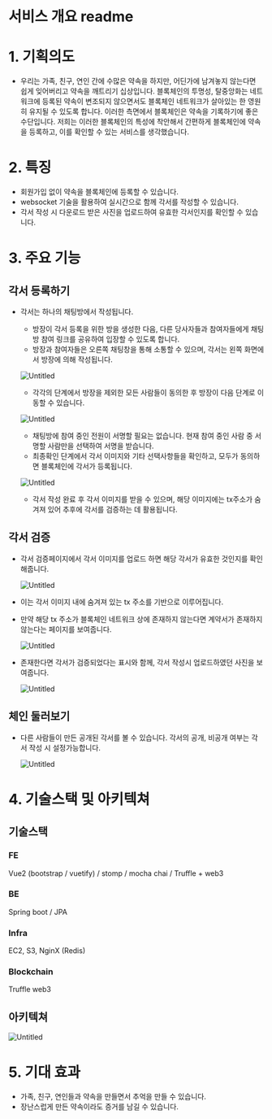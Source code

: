 # 서비스 개요 readme

# 1. 기획의도

- 우리는 가족, 친구, 연인 간에 수많은 약속을 하지만, 어딘가에 남겨놓지 않는다면 쉽게 잊어버리고 약속을 깨트리기 십상입니다. 블록체인의 투명성, 탈중앙화는 네트워크에 등록된 약속이 변조되지 않으면서도 블록체인 네트워크가 살아있는 한 영원히 유지될 수 있도록 합니다. 이러한 측면에서 블록체인은 약속을 기록하기에 좋은 수단입니다. 저희는 이러한 블록체인의 특성에 착안해서 간편하게 블록체인에 약속을 등록하고, 이를 확인할 수 있는 서비스를 생각했습니다.

# 2. 특징

- 회원가입 없이 약속을 블록체인에 등록할 수 있습니다.
- websocket 기술을 활용하여 실시간으로 함께 각서를 작성할 수 있습니다.
- 각서 작성 시 다운로드 받은 사진을 업로드하여 유효한 각서인지를 확인할 수 있습니다.

# 3. 주요 기능

## 각서 등록하기

- 각서는 하나의 채팅방에서 작성됩니다.
    - 방장이 각서 등록을 위한 방을 생성한 다음, 다른 당사자들과 참여자들에게 채팅방 참여 링크를 공유하여 입장할 수 있도록 합니다.
    - 방장과 참여자들은 오른쪽 채팅창을 통해 소통할 수 있으며, 각서는 왼쪽 화면에서 방장에 의해 작성됩니다.
    
    ![Untitled](%E1%84%89%E1%85%A5%E1%84%87%E1%85%B5%E1%84%89%E1%85%B3%20%E1%84%80%E1%85%A2%E1%84%8B%E1%85%AD%20readme%2088a81f227d7242a98a75efc575bd98f1/Untitled.png)
    
    - 각각의 단계에서 방장을 제외한 모든 사람들이 동의한 후 방장이 다음 단계로 이동할 수 있습니다.
    
    ![Untitled](%E1%84%89%E1%85%A5%E1%84%87%E1%85%B5%E1%84%89%E1%85%B3%20%E1%84%80%E1%85%A2%E1%84%8B%E1%85%AD%20readme%2088a81f227d7242a98a75efc575bd98f1/Untitled%201.png)
    
    - 채팅방에 참여 중인 전원이 서명할 필요는 없습니다. 현재 참여 중인 사람 중 서명할 사람만을 선택하여 서명을 받습니다.
    - 최종확인 단계에서 각서 이미지와 기타 선택사항들을 확인하고, 모두가 동의하면 블록체인에 각서가 등록됩니다.
    
    ![Untitled](%E1%84%89%E1%85%A5%E1%84%87%E1%85%B5%E1%84%89%E1%85%B3%20%E1%84%80%E1%85%A2%E1%84%8B%E1%85%AD%20readme%2088a81f227d7242a98a75efc575bd98f1/Untitled%202.png)
    
    - 각서 작성 완료 후 각서 이미지를 받을 수 있으며, 해당 이미지에는 tx주소가 숨겨져 있어 추후에 각서를 검증하는 데 활용됩니다.

## 각서 검증

- 각서 검증페이지에서 각서 이미지를 업로드 하면 해당 각서가 유효한 것인지를 확인해줍니다.
    
    ![Untitled](%E1%84%89%E1%85%A5%E1%84%87%E1%85%B5%E1%84%89%E1%85%B3%20%E1%84%80%E1%85%A2%E1%84%8B%E1%85%AD%20readme%2088a81f227d7242a98a75efc575bd98f1/Untitled%203.png)
    
- 이는 각서 이미지 내에 숨겨져 있는 tx 주소를 기반으로 이루어집니다.
- 만약 해당 tx 주소가 블록체인 네트워크 상에 존재하지 않는다면 계약서가 존재하지 않는다는 페이지를 보여줍니다.
    
    ![Untitled](%E1%84%89%E1%85%A5%E1%84%87%E1%85%B5%E1%84%89%E1%85%B3%20%E1%84%80%E1%85%A2%E1%84%8B%E1%85%AD%20readme%2088a81f227d7242a98a75efc575bd98f1/Untitled%204.png)
    
- 존재한다면 각서가 검증되었다는 표시와 함께, 각서 작성시 업로드하였던 사진을 보여줍니다.
    
    ![Untitled](%E1%84%89%E1%85%A5%E1%84%87%E1%85%B5%E1%84%89%E1%85%B3%20%E1%84%80%E1%85%A2%E1%84%8B%E1%85%AD%20readme%2088a81f227d7242a98a75efc575bd98f1/Untitled%205.png)
    

## 체인 둘러보기

- 다른 사람들이 만든 공개된 각서를 볼 수 있습니다. 각서의 공개, 비공개 여부는 각서 작성 시 설정가능합니다.
    
    ![Untitled](%E1%84%89%E1%85%A5%E1%84%87%E1%85%B5%E1%84%89%E1%85%B3%20%E1%84%80%E1%85%A2%E1%84%8B%E1%85%AD%20readme%2088a81f227d7242a98a75efc575bd98f1/Untitled%206.png)
    

# 4. 기술스택 및 아키텍쳐

## 기술스택

### FE

Vue2 (bootstrap / vuetify) / stomp / mocha chai / Truffle + web3

### BE

Spring boot /  JPA

### Infra

EC2, S3, NginX (Redis)

### Blockchain

Truffle web3

## 아키텍쳐

![Untitled](%E1%84%89%E1%85%A5%E1%84%87%E1%85%B5%E1%84%89%E1%85%B3%20%E1%84%80%E1%85%A2%E1%84%8B%E1%85%AD%20readme%2088a81f227d7242a98a75efc575bd98f1/Untitled%207.png)

# 5. 기대 효과

- 가족, 친구, 연인들과 약속을 만들면서 추억을 만들 수 있습니다.
- 장난스럽게 만든 약속이라도 증거를 남길 수 있습니다.
